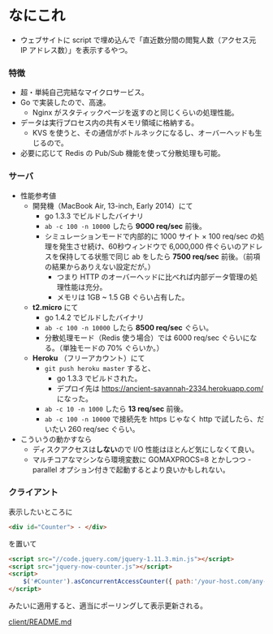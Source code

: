# なにこれ #

- ウェブサイトに script で埋め込んで「直近数分間の閲覧人数（アクセス元 IP アドレス数）」を表示するやつ。

### 特徴 ###

- 超・単純自己完結なマイクロサービス。
- Go で実装したので、高速。
    - Nginx がスタティックページを返すのと同じくらいの処理性能。
- データは実行プロセス内の共有メモリ領域に格納する。
    - KVS を使うと、その通信がボトルネックになるし、オーバーヘッドも生じるので。
- 必要に応じて Redis の Pub/Sub 機能を使って分散処理も可能。

### サーバ ###

- 性能参考値
    - 開発機（MacBook Air, 13-inch, Early 2014）にて
        - go 1.3.3 でビルドしたバイナリ
        - ```ab -c 100 -n 10000``` したら **9000 req/sec** 前後。
        - シミュレーションモードで内部的に 1000 サイト × 100 req/sec の処理を発生させ続け、60秒ウィンドウで 6,000,000 件ぐらいのアドレスを保持してる状態で同じ ab をしたら **7500 req/sec** 前後。（前項の結果からありえない設定だが。）
            - つまり HTTP のオーバーヘッドに比べれば内部データ管理の処理性能は充分。
            - メモリは 1GB ~ 1.5 GB ぐらい占有した。
    - **t2.micro** にて
        - go 1.4.2 でビルドしたバイナリ
        - ```ab -c 100 -n 10000``` したら **8500 req/sec** ぐらい。
        - 分散処理モード（Redis 使う場合）では 6000 req/sec ぐらいになる。（単独モードの 70% ぐらいか。）
    - **Heroku** （フリーアカウント）にて
        - ```git push heroku master``` すると、
            - go 1.3.3 でビルドされた。
            - デプロイ先は https://ancient-savannah-2334.herokuapp.com/ になった。
        - ```ab -c 10 -n 1000``` したら **13 req/sec** 前後。
        - ```ab -c 100 -n 10000``` で接続先を https じゃなく http で試したら、だいたい 260 req/sec ぐらい。
- こういうの動かすなら
    - ディスクアクセスは**しない**ので I/O 性能はほとんど気にしなくて良い。
    - マルチコアなマシンなら環境変数に GOMAXPROCS=8 とかしつつ -parallel オプション付きで起動するとより良いかもしれない。


### クライアント ###

表示したいところに
```html
<div id="Counter"> - </div>
```
を置いて
```html
<script src="//code.jquery.com/jquery-1.11.3.min.js"></script>
<script src="jquery-now-counter.js"></script>
<script>
    $('#Counter').asConcurrentAccessCounter({ path:'/your-host.com/any-area' });
</script>
```
みたいに適用すると、適当にポーリングして表示更新される。

[client/README.md](./client/)